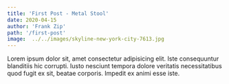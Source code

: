 ```yaml
---
title: 'First Post - Metal Stool'
date: 2020-04-15
author: 'Frank Zip'
path: '/first-post'
image:  ../../images/skyline-new-york-city-7613.jpg
---
```


Lorem ipsum dolor sit, amet consectetur adipisicing elit. Iste consequuntur blanditiis hic corrupti. Iusto nesciunt tempora dolore veritatis necessitatibus quod fugit ex sit, beatae corporis. Impedit ex animi esse iste.